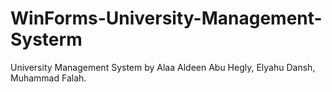 # WinForms-University-Management-Systerm
University Management System by Alaa Aldeen Abu Hegly, Elyahu Dansh, Muhammad Falah.
